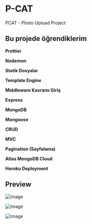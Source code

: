 
# P-CAT


PCAT - Photo Upload Project

## Bu projede öğrendiklerim

**Prettier**

**Nodemon**

**Statik Dosyalar**

**Template Engine**

**Middleware Kavramı Giriş**

**Express**

**MongoDB**

**Mongoose**

**CRUD**

**MVC**

**Pagination (Sayfalama)**

**Atlas MongoDB Cloud**

**Heroku Deployment**

## Preview

![image](https://github.com/yunusolcar/P-CAT/assets/94309613/e5ba4187-e7df-4662-943f-1dec9c6e84c3)

![image](https://github.com/yunusolcar/P-CAT/assets/94309613/f8669dec-67f4-4ff2-b67d-83fa30248979)

![image](https://github.com/yunusolcar/P-CAT/assets/94309613/b236ac4b-08cb-4a88-9903-cc809df35025)


  
